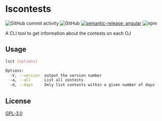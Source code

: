 # lscontests

![GitHub commit activity](https://img.shields.io/github/commit-activity/m/StableAgOH/lscontests)
![GitHub](https://img.shields.io/github/license/StableAgOH/lscontests)
[![semantic-release: angular](https://img.shields.io/badge/semantic--release-angular-e10079?logo=semantic-release)](https://github.com/semantic-release/semantic-release)
![npm](https://img.shields.io/npm/v/lscontests)

A CLI tool to get information about the contests on each OJ

## Usage

```bash
lsct [options]

Options:
  -V, --version  output the version number
  -a, --all      List all contests
  -d, --days     Only list contests within a given number of days
```

## License

[GPL-3.0](https://www.gnu.org/licenses/gpl-3.0.html)
